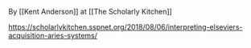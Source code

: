 By [[Kent Anderson]] at [[The Scholarly Kitchen]]

https://scholarlykitchen.sspnet.org/2018/08/06/interpreting-elseviers-acquisition-aries-systems/